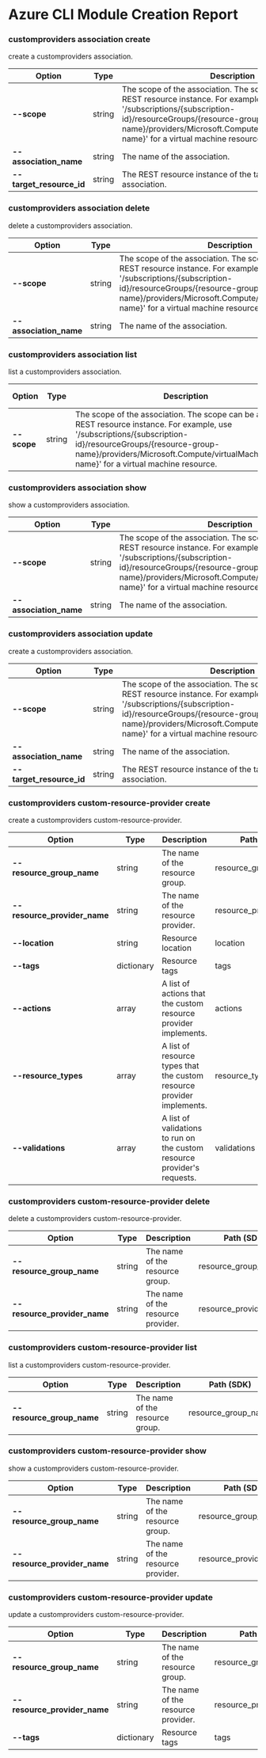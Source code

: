 # Azure CLI Module Creation Report

### customproviders association create

create a customproviders association.

|Option|Type|Description|Path (SDK)|Path (swagger)|
|------|----|-----------|----------|--------------|
|**--scope**|string|The scope of the association. The scope can be any valid REST resource instance. For example, use '/subscriptions/{subscription-id}/resourceGroups/{resource-group-name}/providers/Microsoft.Compute/virtualMachines/{vm-name}' for a virtual machine resource.|scope|scope|
|**--association_name**|string|The name of the association.|association_name|association_name|
|**--target_resource_id**|string|The REST resource instance of the target resource for this association.|target_resource_id|properties_target_resource_id|
### customproviders association delete

delete a customproviders association.

|Option|Type|Description|Path (SDK)|Path (swagger)|
|------|----|-----------|----------|--------------|
|**--scope**|string|The scope of the association. The scope can be any valid REST resource instance. For example, use '/subscriptions/{subscription-id}/resourceGroups/{resource-group-name}/providers/Microsoft.Compute/virtualMachines/{vm-name}' for a virtual machine resource.|scope|scope|
|**--association_name**|string|The name of the association.|association_name|association_name|
### customproviders association list

list a customproviders association.

|Option|Type|Description|Path (SDK)|Path (swagger)|
|------|----|-----------|----------|--------------|
|**--scope**|string|The scope of the association. The scope can be any valid REST resource instance. For example, use '/subscriptions/{subscription-id}/resourceGroups/{resource-group-name}/providers/Microsoft.Compute/virtualMachines/{vm-name}' for a virtual machine resource.|scope|scope|
### customproviders association show

show a customproviders association.

|Option|Type|Description|Path (SDK)|Path (swagger)|
|------|----|-----------|----------|--------------|
|**--scope**|string|The scope of the association. The scope can be any valid REST resource instance. For example, use '/subscriptions/{subscription-id}/resourceGroups/{resource-group-name}/providers/Microsoft.Compute/virtualMachines/{vm-name}' for a virtual machine resource.|scope|scope|
|**--association_name**|string|The name of the association.|association_name|association_name|
### customproviders association update

create a customproviders association.

|Option|Type|Description|Path (SDK)|Path (swagger)|
|------|----|-----------|----------|--------------|
|**--scope**|string|The scope of the association. The scope can be any valid REST resource instance. For example, use '/subscriptions/{subscription-id}/resourceGroups/{resource-group-name}/providers/Microsoft.Compute/virtualMachines/{vm-name}' for a virtual machine resource.|scope|scope|
|**--association_name**|string|The name of the association.|association_name|association_name|
|**--target_resource_id**|string|The REST resource instance of the target resource for this association.|target_resource_id|properties_target_resource_id|
### customproviders custom-resource-provider create

create a customproviders custom-resource-provider.

|Option|Type|Description|Path (SDK)|Path (swagger)|
|------|----|-----------|----------|--------------|
|**--resource_group_name**|string|The name of the resource group.|resource_group_name|resource_group_name|
|**--resource_provider_name**|string|The name of the resource provider.|resource_provider_name|resource_provider_name|
|**--location**|string|Resource location|location|location|
|**--tags**|dictionary|Resource tags|tags|tags|
|**--actions**|array|A list of actions that the custom resource provider implements.|actions|properties_actions|
|**--resource_types**|array|A list of resource types that the custom resource provider implements.|resource_types|properties_resource_types|
|**--validations**|array|A list of validations to run on the custom resource provider's requests.|validations|properties_validations|
### customproviders custom-resource-provider delete

delete a customproviders custom-resource-provider.

|Option|Type|Description|Path (SDK)|Path (swagger)|
|------|----|-----------|----------|--------------|
|**--resource_group_name**|string|The name of the resource group.|resource_group_name|resource_group_name|
|**--resource_provider_name**|string|The name of the resource provider.|resource_provider_name|resource_provider_name|
### customproviders custom-resource-provider list

list a customproviders custom-resource-provider.

|Option|Type|Description|Path (SDK)|Path (swagger)|
|------|----|-----------|----------|--------------|
|**--resource_group_name**|string|The name of the resource group.|resource_group_name|resource_group_name|
### customproviders custom-resource-provider show

show a customproviders custom-resource-provider.

|Option|Type|Description|Path (SDK)|Path (swagger)|
|------|----|-----------|----------|--------------|
|**--resource_group_name**|string|The name of the resource group.|resource_group_name|resource_group_name|
|**--resource_provider_name**|string|The name of the resource provider.|resource_provider_name|resource_provider_name|
### customproviders custom-resource-provider update

update a customproviders custom-resource-provider.

|Option|Type|Description|Path (SDK)|Path (swagger)|
|------|----|-----------|----------|--------------|
|**--resource_group_name**|string|The name of the resource group.|resource_group_name|resource_group_name|
|**--resource_provider_name**|string|The name of the resource provider.|resource_provider_name|resource_provider_name|
|**--tags**|dictionary|Resource tags|tags|tags|